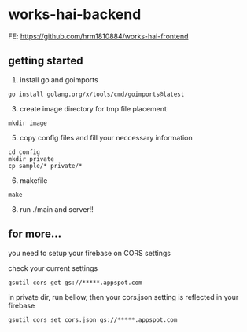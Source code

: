 # works-hai-backend
FE: https://github.com/hrm1810884/works-hai-frontend
## getting started

1. install go and goimports

```
go install golang.org/x/tools/cmd/goimports@latest
```

3. create image directory for tmp file placement

```
mkdir image
```
5. copy config files and fill your neccessary information
```
cd config
mkdir private
cp sample/* private/*
```
6. makefile
```
make
```
8. run ./main and server!!

## for more...

you need to setup your firebase on CORS settings

check your current settings

```
gsutil cors get gs://*****.appspot.com
```

in private dir, run bellow, then your cors.json setting is reflected in your firebase

```
gsutil cors set cors.json gs://*****.appspot.com
```
